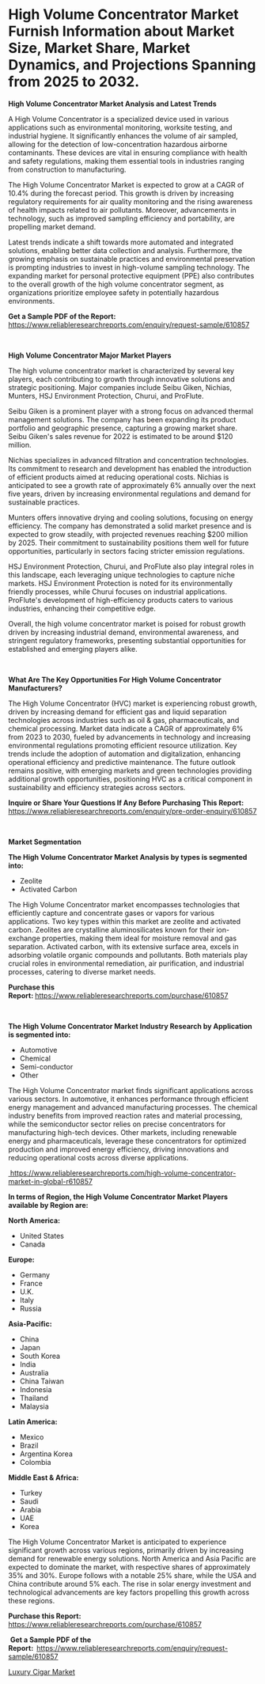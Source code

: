 <p><h1>High Volume Concentrator Market Furnish Information about Market Size, Market Share, Market Dynamics, and Projections Spanning from 2025 to 2032.</h1></p><p><strong>High Volume Concentrator Market Analysis and Latest Trends</strong></p>
<p><p>A High Volume Concentrator is a specialized device used in various applications such as environmental monitoring, worksite testing, and industrial hygiene. It significantly enhances the volume of air sampled, allowing for the detection of low-concentration hazardous airborne contaminants. These devices are vital in ensuring compliance with health and safety regulations, making them essential tools in industries ranging from construction to manufacturing.</p><p>The High Volume Concentrator Market is expected to grow at a CAGR of 10.4% during the forecast period. This growth is driven by increasing regulatory requirements for air quality monitoring and the rising awareness of health impacts related to air pollutants. Moreover, advancements in technology, such as improved sampling efficiency and portability, are propelling market demand. </p><p>Latest trends indicate a shift towards more automated and integrated solutions, enabling better data collection and analysis. Furthermore, the growing emphasis on sustainable practices and environmental preservation is prompting industries to invest in high-volume sampling technology. The expanding market for personal protective equipment (PPE) also contributes to the overall growth of the high volume concentrator segment, as organizations prioritize employee safety in potentially hazardous environments.</p></p>
<p><strong>Get a Sample PDF of the Report:&nbsp;</strong> <a href="https://www.reliableresearchreports.com/enquiry/request-sample/610857?utm_campaign=2251&utm_medium=2&utm_source=Github&utm_content=ia&utm_term=23032025&utm_id=high-volume-concentrator">https://www.reliableresearchreports.com/enquiry/request-sample/610857</a></p>
<p>&nbsp;</p>
<p><strong>High Volume Concentrator Major Market Players</strong></p>
<p><p>The high volume concentrator market is characterized by several key players, each contributing to growth through innovative solutions and strategic positioning. Major companies include Seibu Giken, Nichias, Munters, HSJ Environment Protection, Churui, and ProFlute. </p><p>Seibu Giken is a prominent player with a strong focus on advanced thermal management solutions. The company has been expanding its product portfolio and geographic presence, capturing a growing market share. Seibu Giken's sales revenue for 2022 is estimated to be around $120 million.</p><p>Nichias specializes in advanced filtration and concentration technologies. Its commitment to research and development has enabled the introduction of efficient products aimed at reducing operational costs. Nichias is anticipated to see a growth rate of approximately 6% annually over the next five years, driven by increasing environmental regulations and demand for sustainable practices.</p><p>Munters offers innovative drying and cooling solutions, focusing on energy efficiency. The company has demonstrated a solid market presence and is expected to grow steadily, with projected revenues reaching $200 million by 2025. Their commitment to sustainability positions them well for future opportunities, particularly in sectors facing stricter emission regulations.</p><p>HSJ Environment Protection, Churui, and ProFlute also play integral roles in this landscape, each leveraging unique technologies to capture niche markets. HSJ Environment Protection is noted for its environmentally friendly processes, while Churui focuses on industrial applications. ProFlute's development of high-efficiency products caters to various industries, enhancing their competitive edge.</p><p>Overall, the high volume concentrator market is poised for robust growth driven by increasing industrial demand, environmental awareness, and stringent regulatory frameworks, presenting substantial opportunities for established and emerging players alike.</p></p>
<p>&nbsp;</p>
<p><strong>What Are The Key Opportunities For High Volume Concentrator Manufacturers?</strong></p>
<p><p>The High Volume Concentrator (HVC) market is experiencing robust growth, driven by increasing demand for efficient gas and liquid separation technologies across industries such as oil & gas, pharmaceuticals, and chemical processing. Market data indicate a CAGR of approximately 6% from 2023 to 2030, fueled by advancements in technology and increasing environmental regulations promoting efficient resource utilization. Key trends include the adoption of automation and digitalization, enhancing operational efficiency and predictive maintenance. The future outlook remains positive, with emerging markets and green technologies providing additional growth opportunities, positioning HVC as a critical component in sustainability and efficiency strategies across sectors.</p></p>
<p><strong>Inquire or Share Your Questions If Any Before Purchasing This Report:</strong> <a href="https://www.reliableresearchreports.com/enquiry/pre-order-enquiry/610857?utm_campaign=2251&utm_medium=2&utm_source=Github&utm_content=ia&utm_term=23032025&utm_id=high-volume-concentrator">https://www.reliableresearchreports.com/enquiry/pre-order-enquiry/610857</a></p>
<p>&nbsp;</p>
<p><strong>Market Segmentation</strong></p>
<p><strong>The High Volume Concentrator Market Analysis by types is segmented into:</strong></p>
<p><ul><li>Zeolite</li><li>Activated Carbon</li></ul></p>
<p><p>The High Volume Concentrator market encompasses technologies that efficiently capture and concentrate gases or vapors for various applications. Two key types within this market are zeolite and activated carbon. Zeolites are crystalline aluminosilicates known for their ion-exchange properties, making them ideal for moisture removal and gas separation. Activated carbon, with its extensive surface area, excels in adsorbing volatile organic compounds and pollutants. Both materials play crucial roles in environmental remediation, air purification, and industrial processes, catering to diverse market needs.</p></p>
<p><strong>Purchase this Report:&nbsp;</strong><a href="https://www.reliableresearchreports.com/purchase/610857?utm_campaign=2251&utm_medium=2&utm_source=Github&utm_content=ia&utm_term=23032025&utm_id=high-volume-concentrator">https://www.reliableresearchreports.com/purchase/610857</a></p>
<p>&nbsp;</p>
<p><strong>The High Volume Concentrator Market Industry Research by Application is segmented into:</strong></p>
<p><ul><li>Automotive</li><li>Chemical</li><li>Semi-conductor</li><li>Other</li></ul></p>
<p><p>The High Volume Concentrator market finds significant applications across various sectors. In automotive, it enhances performance through efficient energy management and advanced manufacturing processes. The chemical industry benefits from improved reaction rates and material processing, while the semiconductor sector relies on precise concentrators for manufacturing high-tech devices. Other markets, including renewable energy and pharmaceuticals, leverage these concentrators for optimized production and improved energy efficiency, driving innovations and reducing operational costs across diverse applications.</p></p>
<p><a href="https://www.reliableresearchreports.com/high-volume-concentrator-market-in-global-r610857?utm_campaign=2251&utm_medium=2&utm_source=Github&utm_content=ia&utm_term=23032025&utm_id=high-volume-concentrator">&nbsp;https://www.reliableresearchreports.com/high-volume-concentrator-market-in-global-r610857</a></p>
<p><strong>In terms of Region, the High Volume Concentrator Market Players available by Region are:</strong></p>
<p>
    <p> <strong> North America: </strong>
        <ul>
            <li>United States</li>
            <li>Canada</li>
        </ul>
        </p> 
    <p> <strong> Europe: </strong>
        <ul>
            <li>Germany</li>
            <li>France</li>
            <li>U.K.</li>
            <li>Italy</li>
            <li>Russia</li>
        </ul>
        </p> 
    <p> <strong> Asia-Pacific: </strong>
        <ul>
            <li>China</li>
            <li>Japan</li>
            <li>South Korea</li>
            <li>India</li>
            <li>Australia</li>
            <li>China Taiwan</li>
            <li>Indonesia</li>
            <li>Thailand</li>
            <li>Malaysia</li>
        </ul>
        </p> 
    <p> <strong> Latin America: </strong>
        <ul>
            <li>Mexico</li>
            <li>Brazil</li>
            <li>Argentina Korea</li>
            <li>Colombia</li>
        </ul>
        </p> 
    <p> <strong> Middle East & Africa: </strong>
        <ul>
            <li>Turkey</li>
            <li>Saudi</li>
            <li>Arabia</li>
            <li>UAE</li>
            <li>Korea</li>
        </ul>
    </p>
    </p>
<p><p>The High Volume Concentrator Market is anticipated to experience significant growth across various regions, primarily driven by increasing demand for renewable energy solutions. North America and Asia Pacific are expected to dominate the market, with respective shares of approximately 35% and 30%. Europe follows with a notable 25% share, while the USA and China contribute around 5% each. The rise in solar energy investment and technological advancements are key factors propelling this growth across these regions.</p></p>
<p><strong>Purchase this Report: </strong><a href="https://www.reliableresearchreports.com/purchase/610857?utm_campaign=2251&utm_medium=2&utm_source=Github&utm_content=ia&utm_term=23032025&utm_id=high-volume-concentrator">https://www.reliableresearchreports.com/purchase/610857</a></p>
<p>&nbsp;<strong>Get a Sample PDF of the Report:&nbsp;&nbsp;</strong><a href="https://www.reliableresearchreports.com/enquiry/request-sample/610857?utm_campaign=2251&utm_medium=2&utm_source=Github&utm_content=ia&utm_term=23032025&utm_id=high-volume-concentrator">https://www.reliableresearchreports.com/enquiry/request-sample/610857</a></p>
<p><strong></strong></p>
<p><p><a href="https://github.com/AngelaWalsh696/Market-Research-Report-List-2/blob/main/luxury-cigar-market.md?utm_campaign=2251&utm_medium=2&utm_source=Github&utm_content=ia&utm_term=23032025&utm_id=high-volume-concentrator">Luxury Cigar Market</a></p></p>